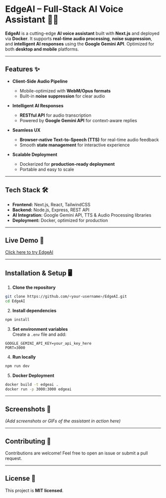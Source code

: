 # EdgeAI – Full-Stack AI Voice Assistant 🎤🤖

**EdgeAI** is a cutting-edge **AI voice assistant** built with **Next.js** and deployed via **Docker**. It supports **real-time audio processing**, **noise suppression**, and **intelligent AI responses** using the **Google Gemini API**. Optimized for both **desktop and mobile** platforms.  

---

## Features ✨
- **Client-Side Audio Pipeline**  
  - Mobile-optimized with **WebM/Opus formats**  
  - Built-in **noise suppression** for clear audio  

- **Intelligent AI Responses**  
  - **RESTful API** for audio transcription  
  - Powered by **Google Gemini API** for context-aware replies  

- **Seamless UX**  
  - **Browser-native Text-to-Speech (TTS)** for real-time audio feedback  
  - Smooth **state management** for interactive experience  

- **Scalable Deployment**  
  - Dockerized for **production-ready deployment**  
  - Portable and easy to scale  

---

## Tech Stack 🛠️
- **Frontend:** Next.js, React, TailwindCSS  
- **Backend:** Node.js, Express, REST API  
- **AI Integration:** Google Gemini API, TTS & Audio Processing libraries  
- **Deployment:** Docker, optimized for production  

---

## Live Demo 🔗
[Click here to try EdgeAI](#)  

---

## Installation & Setup 🖥️

1. **Clone the repository**  
```bash
git clone https://github.com/<your-username>/EdgeAI.git
cd EdgeAI
```

2. **Install dependencies**  
```bash
npm install
```

3. **Set environment variables**  
Create a `.env` file and add:  
```env
GOOGLE_GEMINI_API_KEY=your_api_key_here
PORT=3000
```

4. **Run locally**  
```bash
npm run dev
```

5. **Docker Deployment**  
```bash
docker build -t edgeai .
docker run -p 3000:3000 edgeai
```

---

## Screenshots 📸
*(Add screenshots or GIFs of the assistant in action here)*  

---

## Contributing 🤝
Contributions are welcome! Feel free to open an issue or submit a pull request.  

---

## License 📝
This project is **MIT licensed**.
